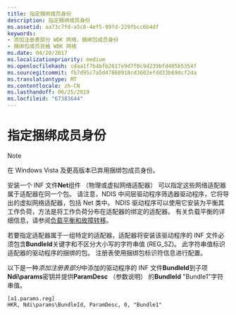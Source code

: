 ```yaml
---
title: 指定捆绑成员身份
description: 指定捆绑成员身份
ms.assetid: aa73c7fd-a5c8-4ef5-99fd-229fbcc6b4df
keywords:
- 添加注册表部分 WDK 网络，捆绑包成员身份
- 捆绑包成员资格 WDK 网络
ms.date: 04/20/2017
ms.localizationpriority: medium
ms.openlocfilehash: cdaa1f7b4bfb2617e9d7f0c9d239bfd405b5354f
ms.sourcegitcommit: fb7d95c7a5d47860918cd3602efdd33b69dcf2da
ms.translationtype: MT
ms.contentlocale: zh-CN
ms.lasthandoff: 06/25/2019
ms.locfileid: "67383644"
---
```

# <a name="specifying-bundle-membership"></a>指定捆绑成员身份




> [!NOTE]
> 在 Windows Vista 及更高版本已弃用捆绑包成员身份。 


安装一个 INF 文件**Net**组件 （物理或虚拟网络适配器） 可以指定这些网络适配器属于适配器在同一个包。 请注意，NDIS 中间层驱动程序筛选器驱动程序，它将导出的虚拟网络适配器，包括 Net 类中。 NDIS 驱动程序可以使用它安装为平衡其工作负荷，方法是将工作负荷分布在适配器的绑定的适配器。 有关负载平衡的详细信息，请参阅[负载平衡和故障转移](https://docs.microsoft.com/previous-versions/windows/hardware/network/ff549197(v=vs.85))。

若要指定适配器属于一组特定的适配器，适配器将安装该驱动程序的 INF 文件必须包含**BundleId**关键字和不区分大小写的字符串值 (REG\_SZ)。 此字符串值标识适配器的驱动程序的捆绑的包。 注册表使用捆绑包标识符信息进行配置。

以下是一种*添加注册表部分*中添加的驱动程序的 INF 文件**BundleId**到子项**Ndi\\params**密钥并提供**ParamDesc** （参数说明） 的**BundleId** "Bundle1"字符串值。

```INF
[a1.params.reg]
HKR, Ndi\params\BundleId, ParamDesc, 0, "Bundle1"
```

 

 





